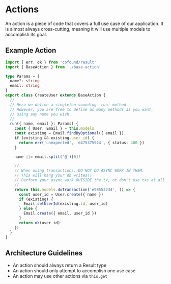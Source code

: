 # Actions

An action is a piece of code that covers a full use case of our application. It is almost always cross-cutting, meaning it will use multiple models to accomplish its goal.

## Example Action

```ts
import { err, ok } from 'cofound/result'
import { BaseAction } from './base-action'

type Params = {
  name?: string
  email: string
}
export class CreateUser extends BaseAction {
  //
  // Here we define a singleton-sounding `run` method.
  // However, you are free to define as many methods as you want,
  // using any name you wish.
  //
  run({ name, email }: Params) {
    const { User, Email } = this.models
    const existing = Email.findByOptional({ email })
    if (existing && existing.user_id) {
      return err('unexpected', 'e475375924', { status: 400 })
    }

    name ||= email.split('@')[0]!

    //
    // When using transactions, DO NOT DO ASYNC WORK IN THEM.
    // This will hang your db writes!!
    // Perform your async work OUTSIDE the tx, or don't use txs at all.
    //
    return this.models.doTransaction('e98552234', () => {
      const user_id = User.create({ name })
      if (existing) {
        Email.setUserId(existing.id, user_id)
      } else {
        Email.create({ email, user_id })
      }
      return ok(user_id)
    })
  }
}
```

## Architecture Guidelines

- An action should always return a Result type
- An action should only attempt to accomplish one use case
- An action may use other actions via `this.get`
